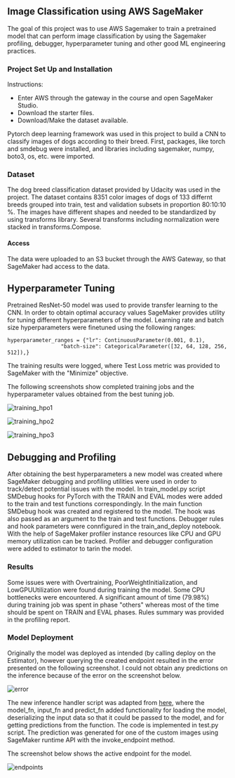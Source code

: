 ## Image Classification using AWS SageMaker
The goal of this project was to use AWS Sagemaker to train a pretrained model that can perform image classification by using the Sagemaker profiling, debugger, hyperparameter tuning and other good ML engineering practices.

### Project Set Up and Installation
 Instructions:
 - Enter AWS through the gateway in the course and open SageMaker Studio.
 - Download the starter files.
 - Download/Make the dataset available.

Pytorch deep learning framework was used in this project to build a CNN to classify images of dogs according to their breed. First, packages, like torch and smdebug were installed, and libraries including sagemaker, numpy, boto3, os, etc. were imported. 

### Dataset
The dog breed classification dataset provided by Udacity was used in the project. The dataset contains 8351 color images of dogs of 133 differnt breeds grouped into train, test and validation subsets in proportion 80:10:10 %. The images have different shapes and needed to be standardized by using transforms library. Several transforms including normalization were stacked in transforms.Compose.

#### Access
The data were uploaded to an S3 bucket through the AWS Gateway, so that SageMaker had access to the data. 

## Hyperparameter Tuning
Pretrained ResNet-50 model was used to provide transfer learning to the CNN. In order to obtain optimal accuracy values SageMaker provides utility for tuning different hyperparameters of the model. Learning rate and batch size hyperparameters were finetuned using the following ranges:
```
hyperparameter_ranges = {"lr": ContinuousParameter(0.001, 0.1),
		         "batch-size": CategoricalParameter([32, 64, 128, 256, 512]),}
```
The training results were logged, where Test Loss metric was provided to SageMaker with the "Minimize" objective.  

The following screenshots show completed training jobs and the hyperparameter values obtained from the best tuning job.

![training_hpo1](https://user-images.githubusercontent.com/54789219/146488650-80cd153c-6e55-4219-8cf8-a6f89a317866.JPG)


![training_hpo2](https://user-images.githubusercontent.com/54789219/146488710-31b3841b-82de-4b9e-bc4b-202c3a1a720f.JPG)


![training_hpo3](https://user-images.githubusercontent.com/54789219/146488724-431488c1-a515-4171-b140-f946b090f7c4.JPG)


## Debugging and Profiling
After obtaining the best hyperparameters a new model was created where SageMaker debugging and profiling utilities were used in order to track/detect potential issues with the model. In train_model.py script SMDebug hooks for PyTorch with the TRAIN and EVAL modes were added to the train and test functions correspondingly. In the main function SMDebug hook was created and registered to the model. The hook was also passed as an argument to the train and test functions.
Debugger rules and hook parameters were connfigured in the train_and_deploy notebook. With the help of SageMaker profiler instance resources like CPU and GPU memory utilization can be tracked. Profiler and debugger configuration were added to estimator to tarin the model.

### Results
Some issues were with Overtraining, PoorWeightInitialization, and LowGPUUtilization were found during training the model. Some CPU bottlenecks were encountered. A significant amount of time (79.98%) during training job was spent in phase "others" whereas most of the time should be spent on TRAIN and EVAL phases. Rules summary was provided in the profiling report. 

### Model Deployment
Originally the model was deployed as intended (by calling deploy on the Estimator), however querying the created endpoint resulted in the error presented on the following screenshot. I could not obtain any predictions on the inference because of the error on the screenshot below. 

![error](https://user-images.githubusercontent.com/54789219/146488759-a9bd498b-9a97-40e4-9518-e6380af1be1f.JPG)


The new inference handler script was adapted from [here]( https://docs.aws.amazon.com/sagemaker/latest/dg/adapt-inference-container.html ), where the model_fn, input_fn and predict_fn added functionality for loading the model, deserializing the input data so that it could be passed to the model, and for getting predictions from the function. The code is implemented in test.py script.
The prediction was generated for one of the custom images using SageMaker runtime API with the invoke_endpoint method.

The screenshot below shows the active endpoint for the model.

![endpoints](https://user-images.githubusercontent.com/54789219/146488762-a8ab8def-068a-43ee-8517-a731d9b1d16d.JPG)


